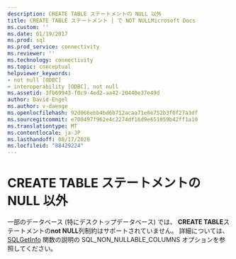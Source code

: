```yaml
---
description: CREATE TABLE ステートメントの NULL 以外
title: CREATE TABLE ステートメント | で NOT NULLMicrosoft Docs
ms.custom: ''
ms.date: 01/19/2017
ms.prod: sql
ms.prod_service: connectivity
ms.reviewer: ''
ms.technology: connectivity
ms.topic: conceptual
helpviewer_keywords:
- not null [ODBC]
- interoperability [ODBC], not null
ms.assetid: 3fb69943-f0c9-4ed2-aa42-20440e37e49d
author: David-Engel
ms.author: v-daenge
ms.openlocfilehash: 92d066ebb4bd6b712acaa71e0e752b3f0f27a3df
ms.sourcegitcommit: e700497f962e4c2274df16d9e651059b42ff1a10
ms.translationtype: MT
ms.contentlocale: ja-JP
ms.lasthandoff: 08/17/2020
ms.locfileid: "88429224"
---
```

# <a name="not-null-in-create-table-statements"></a>CREATE TABLE ステートメントの NULL 以外
一部のデータベース (特にデスクトップデータベース) では、 **CREATE TABLE**ステートメントの**not NULL**列制約はサポートされていません。 詳細については、 [SQLGetInfo](../../../odbc/reference/syntax/sqlgetinfo-function.md) 関数の説明の SQL_NON_NULLABLE_COLUMNS オプションを参照してください。
